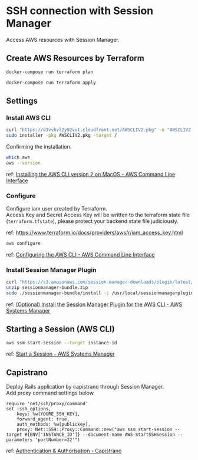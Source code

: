 # SSH connection with Session Manager

Access AWS resources with Session Manager.

## Create AWS Resources by Terraform

```sh
docker-compose run terraform plan

docker-compose run terraform apply
```

## Settings

### Install AWS CLI

```sh
curl "https://d1vvhvl2y92vvt.cloudfront.net/AWSCLIV2.pkg" -o "AWSCLIV2.pkg"
sudo installer -pkg AWSCLIV2.pkg -target /
```

Confirming the installation.

```sh
which aws
aws --version
```

ref: [Installing the AWS CLI version 2 on MacOS - AWS Command Line Interface](https://docs.aws.amazon.com/cli/latest/userguide/install-cliv2-mac.html)

### Configure

Configure iam user created by Terraform.  
Access Key and Secret Access Key will be written to the terraform state file (`terraform.tfstate`), please protect your backend state file judiciously.

ref: https://www.terraform.io/docs/providers/aws/r/iam_access_key.html

```sh
aws configure
```

ref: [Configuring the AWS CLI - AWS Command Line Interface](https://docs.aws.amazon.com/cli/latest/userguide/cli-chap-configure.html)


### Install Session Manager Plugin

```sh
curl "https://s3.amazonaws.com/session-manager-downloads/plugin/latest/mac/sessionmanager-bundle.zip" -o "sessionmanager-bundle.zip"
unzip sessionmanager-bundle.zip
sudo ./sessionmanager-bundle/install -i /usr/local/sessionmanagerplugin -b /usr/local/bin/session-manager-plugin
```
ref: [(Optional) Install the Session Manager Plugin for the AWS CLI - AWS Systems Manager](https://docs.aws.amazon.com/systems-manager/latest/userguide/session-manager-working-with-install-plugin.html#install-plugin-macos)

## Starting a Session (AWS CLI)

```sh
aws ssm start-session --target instance-id
```

ref: [Start a Session - AWS Systems Manager](https://docs.aws.amazon.com/systems-manager/latest/userguide/session-manager-working-with-sessions-start.html)

## Capistrano
Deploy Rails application by capistrano through Session Manager.  
Add proxy command settings below.

```
require 'net/ssh/proxy/command'
set :ssh_options,
    keys: %w[YOURE_SSH_KEY],
    forward_agent: true,
    auth_methods: %w[publickey],
    proxy: Net::SSH::Proxy::Command::new("aws ssm start-session --target #{ENV['INSTANCE_ID']} --document-name AWS-StartSSHSession --parameters 'portNumber=22'")
 ```
 
 ref: [Authentication & Authorisation - Capistrano](https://capistranorb.com/documentation/getting-started/authentication-and-authorisation/)
